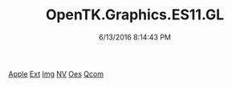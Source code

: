 ﻿---
title: OpenTK.Graphics.ES11.GL
date: 6/13/2016 8:14:43 PM
---

[Apple](T-OpenTK.Graphics.ES11.GL.Apple.html)
[Ext](T-OpenTK.Graphics.ES11.GL.Ext.html)
[Img](T-OpenTK.Graphics.ES11.GL.Img.html)
[NV](T-OpenTK.Graphics.ES11.GL.NV.html)
[Oes](T-OpenTK.Graphics.ES11.GL.Oes.html)
[Qcom](T-OpenTK.Graphics.ES11.GL.Qcom.html)
